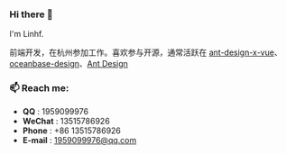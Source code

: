 ### Hi there 👋

I'm Linhf.

前端开发，在杭州参加工作。喜欢参与开源，通常活跃在 [ant-design-x-vue](https://github.com/wzc520pyfm/ant-design-x-vue)、[oceanbase-design](https://github.com/oceanbase/oceanbase-design)、[Ant Design](https://github.com/ant-design)

### 📫 Reach me:

- **QQ** : 1959099976
- **WeChat** : 13515786926
- **Phone** : +86 13515786926
- **E-mail** : 1959099976@qq.com

